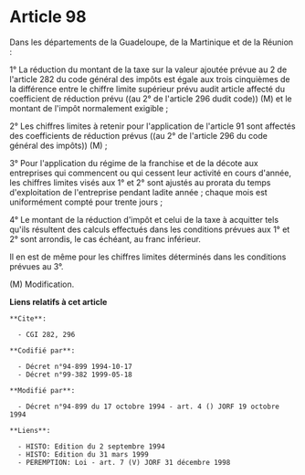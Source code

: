 # Article 98

Dans les départements de la Guadeloupe, de la Martinique et de la Réunion :

1° La réduction du montant de la taxe sur la valeur ajoutée prévue au 2 de l'article 282 du code général des impôts est égale
aux trois cinquièmes de la différence entre le chiffre limite supérieur prévu audit article affecté du coefficient de
réduction prévu ((au 2° de l'article 296 dudit code)) (M) et le montant de l'impôt normalement exigible ;

2° Les chiffres limites à retenir pour l'application de l'article 91 sont affectés des coefficients de réduction prévus ((au
2° de l'article 296 du code général des impôts)) (M) ;

3° Pour l'application du régime de la franchise et de la décote aux entreprises qui commencent ou qui cessent leur activité
en cours d'année, les chiffres limites visés aux 1° et 2° sont ajustés au prorata du temps d'exploitation de l'entreprise
pendant ladite année ; chaque mois est uniformément compté pour trente jours ;

4° Le montant de la réduction d'impôt et celui de la taxe à acquitter tels qu'ils résultent des calculs effectués dans les
conditions prévues aux 1° et 2° sont arrondis, le cas échéant, au franc inférieur.

Il en est de même pour les chiffres limites déterminés dans les conditions prévues au 3°.

(M) Modification.

**Liens relatifs à cet article**

	**Cite**:

	  - CGI 282, 296

	**Codifié par**:

	  - Décret n°94-899 1994-10-17
	  - Décret n°99-382 1999-05-18

	**Modifié par**:

	  - Décret n°94-899 du 17 octobre 1994 - art. 4 () JORF 19 octobre 1994

	**Liens**:

	  - HISTO: Edition du 2 septembre 1994
	  - HISTO: Edition du 31 mars 1999
	  - PEREMPTION: Loi - art. 7 (V) JORF 31 décembre 1998
